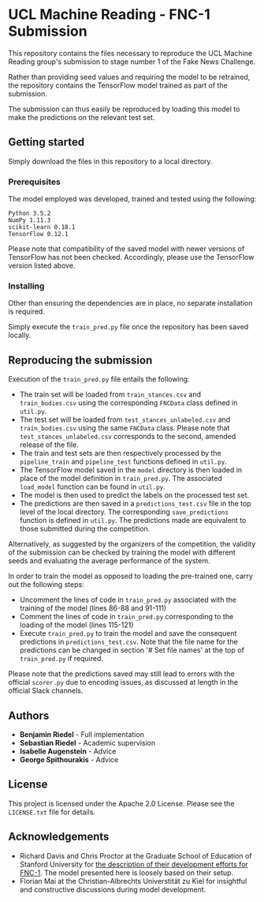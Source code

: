 # UCL Machine Reading - FNC-1 Submission

This repository contains the files necessary to reproduce the UCL
Machine Reading group's submission to stage number 1 of the Fake News
Challenge.

Rather than providing seed values and requiring the model to be
retrained, the repository contains the TensorFlow model trained as part
of the submission.

The submission can thus easily be reproduced by loading this model to
make the predictions on the relevant test set.

## Getting started

Simply download the files in this repository to a local directory.

### Prerequisites

The model employed was developed, trained and tested using the
following:

```
Python 3.5.2
NumPy 1.11.3
scikit-learn 0.18.1
TensorFlow 0.12.1
```

Please note that compatibility of the saved model with newer versions
of TensorFlow has not been checked. Accordingly, please use the TensorFlow
version listed above.

### Installing

Other than ensuring the dependencies are in place, no separate
installation is required.

Simply execute the `train_pred.py` file once the repository has been
saved locally.

## Reproducing the submission

Execution of the `train_pred.py` file entails the following:

* The train set will be loaded from `train_stances.csv` and
`train_bodies.csv` using the corresponding `FNCData` class defined in
`util.py`.
* The test set will be loaded from `test_stances_unlabeled.csv` and
`train_bodies.csv` using the same `FNCData` class. Please note that
`test_stances_unlabeled.csv` corresponds to the second, amended release
of the file.
* The train and test sets are then respectively processed by the
`pipeline_train` and `pipeline_test` functions defined in `util.py`.
* The TensorFlow model saved in the `model` directory is then loaded
in place of the model definition in `train_pred.py`. The associated
`load_model` function can be found in `util.py`.
* The model is then used to predict the labels on the processed test
set.
* The predictions are then saved in a `predictions_test.csv` file in the
top level of the local directory. The corresponding `save_predictions`
function is defined in `util.py`. The predictions made are equivalent to
those submitted during the competition.

Alternatively, as suggested by the organizers of the competition, the
validity of the submission can be checked by training the model with
different seeds and evaluating the average performance of the system.

In order to train the model as opposed to loading the pre-trained one,
carry out the following steps:

* Uncomment the lines of code in `train_pred.py` associated with the
training of the model (lines 86-88 and 91-111)
* Comment the lines of code in `train_pred.py` corresponding to the
loading of the model (lines 115-121)
* Execute `train_pred.py` to train the model and save the consequent
predictions in `predictions_test.csv`. Note that the file name for
the predictions can be changed in section '# Set file names'
at the top of `train_pred.py` if required.

Please note that the predictions saved may still lead to errors with the
official `scorer.py` due to encoding issues, as discussed at length in
the official Slack channels.

## Authors

* **Benjamin Riedel** - Full implementation
* **Sebastian Riedel** - Academic supervision
* **Isabelle Augenstein** - Advice
* **George Spithourakis** - Advice

## License

This project is licensed under the Apache 2.0 License. Please see the
`LICENSE.txt` file for details.

## Acknowledgements

* Richard Davis and Chris Proctor at the Graduate School of Education
of Stanford University for [the description of their development
efforts for FNC-1](https://web.stanford.edu/class/cs224n/reports/2761239.pdf).
The model presented here is loosely based on their
setup.
* Florian Mai at the Christian-Albrechts Universtität zu Kiel for
insightful and constructive discussions during model development.


